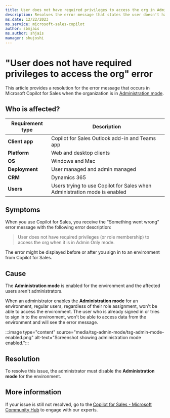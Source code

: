 ```yaml
---
title: User does not have required privileges to access the org in Admin Only mode error
description: Resolves the error message that states the user doesn't have required privileges to access the organization when the Administration mode is enabled in Copilot for Sales.
ms.date: 12/22/2023
ms.service: microsoft-sales-copilot
author: sbmjais
ms.author: shjais
manager: shujoshi
---
```

# "User does not have required privileges to access the org" error

This article provides a resolution for the error message that occurs in Microsoft Copilot for Sales when the organization is in [Administration mode](/power-platform/admin/admin-mode).

## Who is affected?

| Requirement type |Description  |
|---------|---------|
|**Client app**     |  Copilot for Sales Outlook add-in and Teams app    |
|**Platform**     | Web and desktop clients         |
|**OS**     | Windows and Mac         |
|**Deployment**     | User managed and admin managed       |
|**CRM**     | Dynamics 365      |
|**Users**     | Users trying to use Copilot for Sales when Administration mode is enabled |

## Symptoms

When you use Copilot for Sales, you receive the "Something went wrong" error message with the following error description:

> User does not have required privileges (or role membership) to access the org when it is in Admin Only mode.

The error might be displayed before or after you sign in to an environment from Copilot for Sales.

## Cause

The **Administration mode** is enabled for the environment and the affected users aren't administrators.

When an administrator enables the **Administration mode** for an environment, regular users, regardless of their role assignment, won't be able to access the environment. The user who is already signed in or tries to sign in to the environment, won't be able to access data from the environment and will see the error message.

:::image type="content" source="media/tsg-admin-mode/tsg-admin-mode-enabled.png" alt-text="Screenshot showing administration mode enabled.":::

## Resolution

To resolve this issue, the administrator must disable the **Administration mode** for the environment.

## More information

If your issue is still not resolved, go to the [Copilot for Sales - Microsoft Community Hub](https://techcommunity.microsoft.com/t5/viva-sales/bd-p/VivaSales) to engage with our experts.

